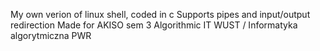 My own verion of linux shell, coded in c
Supports pipes and input/output redirection
Made for AKISO sem 3 Algorithmic IT WUST / Informatyka algorytmiczna PWR 
